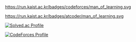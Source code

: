 https://run.kaist.ac.kr/badges/codeforces/man_of_learning.svg

https://run.kaist.ac.kr/badges/atcoder/man_of_learning.svg

[![Solved.ac Profile](http://mazassumnida.wtf/api/v2/generate_badge?boj=man_of_learning)](https://solved.ac/man_of_learning)

[![CodeForces Profile](http://cf.leed.at?id=man_of_learning)](https://codeforces.com/profile/man_of_learning)
